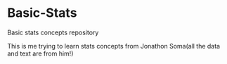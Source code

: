 # Basic-Stats
Basic stats concepts repository

This is me trying to learn stats concepts from Jonathon Soma(all the data and text are from him!)
